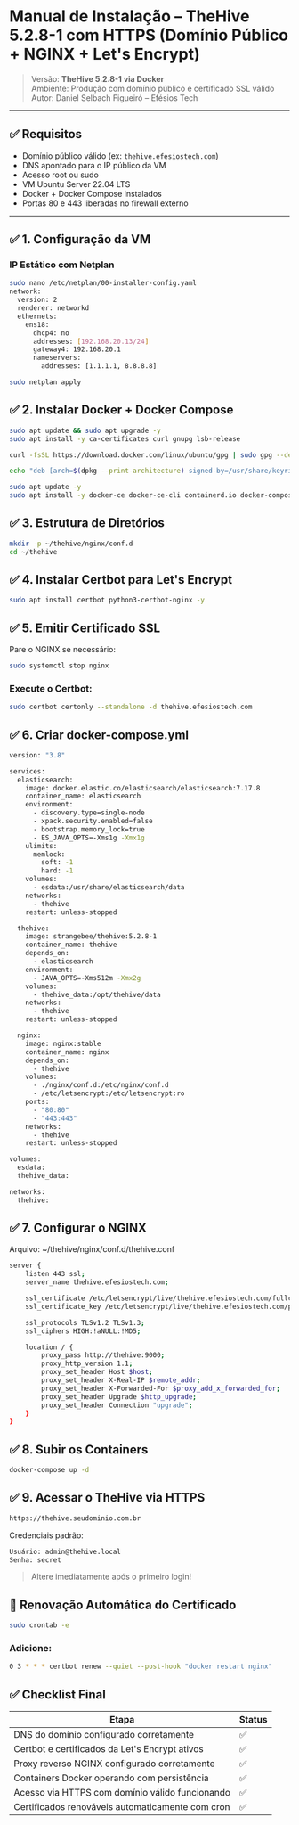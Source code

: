 # Manual de Instalação – TheHive 5.2.8-1 com HTTPS (Domínio Público + NGINX + Let's Encrypt)

> Versão: **TheHive 5.2.8-1 via Docker**  
> Ambiente: Produção com domínio público e certificado SSL válido  
> Autor: Daniel Selbach Figueiró – Efésios Tech

---

## ✅ Requisitos

- Domínio público válido (ex: `thehive.efesiostech.com`)
- DNS apontado para o IP público da VM
- Acesso root ou sudo
- VM Ubuntu Server 22.04 LTS
- Docker + Docker Compose instalados
- Portas 80 e 443 liberadas no firewall externo

---

## ✅ 1. Configuração da VM

### IP Estático com Netplan

```bash
sudo nano /etc/netplan/00-installer-config.yaml
network:
  version: 2
  renderer: networkd
  ethernets:
    ens18:
      dhcp4: no
      addresses: [192.168.20.13/24]
      gateway4: 192.168.20.1
      nameservers:
        addresses: [1.1.1.1, 8.8.8.8]
```

```bash
sudo netplan apply
```

## ✅ 2. Instalar Docker + Docker Compose
```bash
sudo apt update && sudo apt upgrade -y
sudo apt install -y ca-certificates curl gnupg lsb-release

curl -fsSL https://download.docker.com/linux/ubuntu/gpg | sudo gpg --dearmor -o /usr/share/keyrings/docker-archive-keyring.gpg

echo "deb [arch=$(dpkg --print-architecture) signed-by=/usr/share/keyrings/docker-archive-keyring.gpg] https://download.docker.com/linux/ubuntu $(lsb_release -cs) stable" | sudo tee /etc/apt/sources.list.d/docker.list > /dev/null

sudo apt update -y
sudo apt install -y docker-ce docker-ce-cli containerd.io docker-compose-plugin docker-compose
```



## ✅ 3. Estrutura de Diretórios
```bash
mkdir -p ~/thehive/nginx/conf.d
cd ~/thehive
```

## ✅ 4. Instalar Certbot para Let's Encrypt
```bash
sudo apt install certbot python3-certbot-nginx -y
```


## ✅ 5. Emitir Certificado SSL
Pare o NGINX se necessário:
```bash
sudo systemctl stop nginx
```

### Execute o Certbot:
```bash
sudo certbot certonly --standalone -d thehive.efesiostech.com
```


## ✅ 6. Criar docker-compose.yml
```bash
version: "3.8"

services:
  elasticsearch:
    image: docker.elastic.co/elasticsearch/elasticsearch:7.17.8
    container_name: elasticsearch
    environment:
      - discovery.type=single-node
      - xpack.security.enabled=false
      - bootstrap.memory_lock=true
      - ES_JAVA_OPTS=-Xms1g -Xmx1g
    ulimits:
      memlock:
        soft: -1
        hard: -1
    volumes:
      - esdata:/usr/share/elasticsearch/data
    networks:
      - thehive
    restart: unless-stopped

  thehive:
    image: strangebee/thehive:5.2.8-1
    container_name: thehive
    depends_on:
      - elasticsearch
    environment:
      - JAVA_OPTS=-Xms512m -Xmx2g
    volumes:
      - thehive_data:/opt/thehive/data
    networks:
      - thehive
    restart: unless-stopped

  nginx:
    image: nginx:stable
    container_name: nginx
    depends_on:
      - thehive
    volumes:
      - ./nginx/conf.d:/etc/nginx/conf.d
      - /etc/letsencrypt:/etc/letsencrypt:ro
    ports:
      - "80:80"
      - "443:443"
    networks:
      - thehive
    restart: unless-stopped

volumes:
  esdata:
  thehive_data:

networks:
  thehive:
```

## ✅ 7. Configurar o NGINX
Arquivo: ~/thehive/nginx/conf.d/thehive.conf
```bash
server {
    listen 443 ssl;
    server_name thehive.efesiostech.com;

    ssl_certificate /etc/letsencrypt/live/thehive.efesiostech.com/fullchain.pem;
    ssl_certificate_key /etc/letsencrypt/live/thehive.efesiostech.com/privkey.pem;

    ssl_protocols TLSv1.2 TLSv1.3;
    ssl_ciphers HIGH:!aNULL:!MD5;

    location / {
        proxy_pass http://thehive:9000;
        proxy_http_version 1.1;
        proxy_set_header Host $host;
        proxy_set_header X-Real-IP $remote_addr;
        proxy_set_header X-Forwarded-For $proxy_add_x_forwarded_for;
        proxy_set_header Upgrade $http_upgrade;
        proxy_set_header Connection "upgrade";
    }
}
```

## ✅ 8. Subir os Containers
```bash
docker-compose up -d
```

## ✅ 9. Acessar o TheHive via HTTPS
```bash
https://thehive.seudominio.com.br
```

Credenciais padrão:
```bash
Usuário: admin@thehive.local
Senha: secret
```
>Altere imediatamente após o primeiro login!

## 🔁 Renovação Automática do Certificado
```bash
sudo crontab -e
```

### Adicione:
```bash
0 3 * * * certbot renew --quiet --post-hook "docker restart nginx"
```

## ✅ Checklist Final

| Etapa                                                    | Status |
|----------------------------------------------------------|--------|
| DNS do domínio configurado corretamente                  | ✅     |
| Certbot e certificados da Let's Encrypt ativos           | ✅     |
| Proxy reverso NGINX configurado corretamente             | ✅     |
| Containers Docker operando com persistência              | ✅     |
| Acesso via HTTPS com domínio válido funcionando          | ✅     |
| Certificados renováveis automaticamente com cron         | ✅     |
